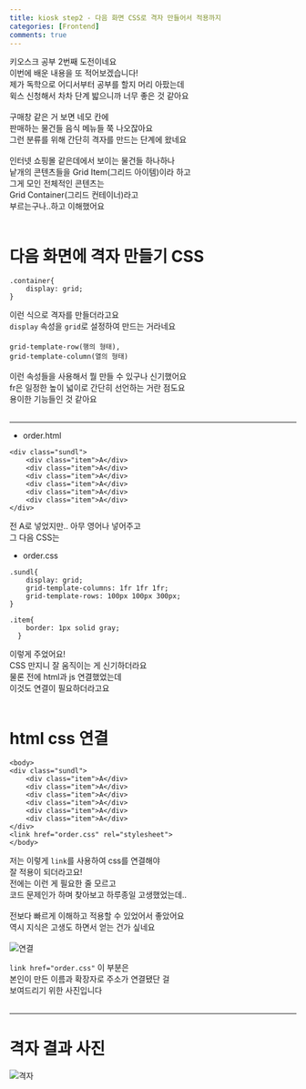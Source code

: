 ```yaml
---
title: kiosk step2 - 다음 화면 CSS로 격자 만들어서 적용까지 
categories: [Frontend]
comments: true
---
```


키오스크 공부 2번째 도전이네요<br/> 
이번에 배운 내용을 또 적어보겠습니다!<br/> 
제가 독학으로 어디서부터 공부를 할지 머리 아팠는데<br/> 
윅스 신청해서 차차 단계 밟으니까 너무 좋은 것 같아요<br/> 
<br/> 
구매창 같은 거 보면 네모 칸에<br/> 
판매하는 물건들 음식 메뉴들 쭉 나오잖아요<br/> 
그런 분류를 위해 간단히 격자를 만드는 단계에 왔네요<br/> 
<br/> 
인터넷 쇼핑몰 같은데에서 보이는 물건들 하나하나<br/> 
낱개의 콘텐츠들을 Grid Item(그리드 아이템)이라 하고<br/> 
그게 모인 전체적인 콘텐츠는<br/> 
Grid Container(그리드 컨테이너)라고<br/> 
부르는구나..하고 이해했어요<br/> 
<br/> 

# 다음 화면에 격자 만들기 CSS 

``` 
.container{
	display: grid;
}
``` 

이런 식으로 격자를 만들더라고요<br/> 
`display` 속성을 `grid`로 설정하여 만드는 거라네요<br/> 
<br/> 
`grid-template-row(행의 형태),`<br/> 
`grid-template-column(열의 형태)`<br/> 
<br/> 
이런 속성들을 사용해서 뭘 만들 수 있구나 신기했어요<br/> 
fr은 일정한 높이 넓이로 간단히 선언하는 거란 점도요<br/> 
용이한 기능들인 것 같아요<br/> 
<br/> 

*** 

- order.html 
``` 
<div class="sundl">
    <div class="item">A</div>
    <div class="item">A</div>
    <div class="item">A</div>
    <div class="item">A</div>
    <div class="item">A</div>
    <div class="item">A</div>
</div>
``` 

전 A로 넣었지만.. 아무 영어나 넣어주고<br/> 
그 다음 CSS는 
<br/> 

- order.css 
 
``` 
.sundl{
	display: grid;
    grid-template-columns: 1fr 1fr 1fr;
    grid-template-rows: 100px 100px 300px;
}

.item{
    border: 1px solid gray;
  }

``` 

이렇게 주었어요!<br/> 
CSS 만지니 잘 움직이는 게 신기하더라요<br/> 
물론 전에 html과 js 연결했었는데<br/> 
이것도 연결이 필요하더라고요<br/> 
<br/> 
# html css 연결 
``` 
<body>
<div class="sundl">
    <div class="item">A</div>
    <div class="item">A</div>
    <div class="item">A</div>
    <div class="item">A</div>
    <div class="item">A</div>
    <div class="item">A</div>
</div>
<link href="order.css" rel="stylesheet"> 
</body>
``` 
저는 이렇게 `link`를 사용하여 css를 연결해야<br/> 
잘 적용이 되더라고요!<br/> 
전에는 이런 게 필요한 줄 모르고<br/> 
코드 문제인가 하며 찾아보고 하루종일 고생했었는데..<br/> 
<br/> 
전보다 빠르게 이해하고 적용할 수 있었어서 좋았어요<br/> 
역시 지식은 고생도 하면서 얻는 건가 싶네요<br/> 
<br/> 
![연결](https://user-images.githubusercontent.com/100332811/210415489-64f77a25-7632-494a-ad8b-848d02a14323.png)

`link href="order.css"` 이 부분은<br/> 
본인이 만든 이름과 확장자로 주소가 연결됐단 걸<br/> 
보여드리기 위한 사진입니다<br/> 
<br/> 

*** 
# 격자 결과 사진 
![격자](https://user-images.githubusercontent.com/100332811/210415511-f173b367-5de5-437b-a47a-80bc184429f1.png)

